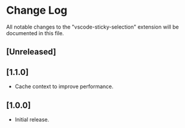 # Change Log

All notable changes to the "vscode-sticky-selection" extension will be documented in this file.

## [Unreleased]

## [1.1.0]

- Cache context to improve performance.

## [1.0.0]

- Initial release.

